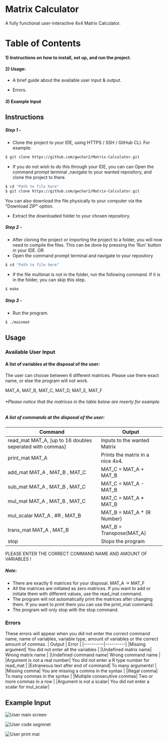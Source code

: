 # Matrix Calculator
 A fully functional user-interactive 4x4 Matrix Calculator.

# Table of Contents
#### 1) Instructions on how to install, set up, and run the project.

#### 2) Usage:
- A brief guide about the available user input & output.

- Errors.

#### 3) Example Input


## Instructions
##### Step 1 -

 - Clone the project to your IDE, using HTTPS / SSH / GitHub CLI.
   For example:
 ```bash
 $ git clone https://github.com/gwchar2/Matrix-Calculator.git
 ```
 - If you do not wish to do this through your IDE, you can can Open the command prompt terminal ,navigate to your wanted repository, and clone the project to there.
 ```bash   
 $ cd "Path to file here"
 $ git clone https://github.com/gwchar2/Matrix-Calculator.git
 ```  
    
   You can also download the file physically to your computer via the "Download ZIP" option.    
 - Extract the downloaded folder to your chosen repository.

##### Step 2 -

 - After cloning the project or importing the project to a folder, you will now need to compile the files.
   This can be done by pressing the 'Run' button in your IDE. 
    OR
 - Open the command prompt terminal and navigate to your repository
 ```bash   
 $ cd "Path to file here"
 ```
 - If the file multimat is not in the folder, run the following command. If it is in the folder, you can skip this step.
 ```bash
 $ make
 ```   

##### Step 3 -

 - Run the program.
 ```bash   
 $ ./mainmat
 ```            

## Usage  
### Available User Input
#### A list of variables at the disposal of the user:
The user can choose between 6 different matrices.
Please use there exact name, or else the program will not work.

MAT_A, MAT_B, MAT_C, MAT_D, MAT_E, MAT_F

###### *Please notice that the matrices in the table below are meerly for example.
##### A list of commands at the disposal of the user:

| Command | Output |
|----------|----------|
| read_mat MAT_A, [up to 16 doubles seperated with commas] | Inputs to the wanted Matrix |
| print_mat MAT_A              |  Prints the matrix in a nice 4x4. |
| add_mat MAT_A , MAT_B , MAT_C    |   MAT_C = MAT_A + MAT_B |
| sub_mat MAT_A , MAT_B , MAT_C    |   MAT_C = MAT_A - MAT_B |
| mul_mat MAT_A , MAT_B , MAT_C    |   MAT_C = MAT_A * MAT_B |
| mul_scalar MAT_A , #R , MAT_B    |   MAT_B = MAT_A * (R Number)    |
| trans_mat MAT_A , MAT_B       |   MAT_B = Transpose(MAT_A)|
| stop                         |   Stops the program |

PLEASE ENTER THE CORRECT COMMAND NAME AND AMOUNT OF VARIABLES ! 
##### Note:
- There are exactly 6 matrices for your disposal. MAT_A -> MAT_F
- All the matrices are initiated as zero matrices. If you want to add or initiate them with different values, use the read_mat command.
- The program will not automatically print the matrices after changing them. If you want to print them you can use the print_mat command.
- The program will only stop with the stop command.

### Errors
These errors will appear when you did not enter the correct command name, name of variables, variable type, amount of variables or the correct amount of commas.
| Output | Error |
|----------|----------|
|Missing argument| You did not enter all the variables |
|Undefined matrix name| Wrong matrix name |
|Undefined command name| Wrong command name |
|Argument is not a real number| You did not enter a R type number for read_mat |
|Extraneous text after end of command| To many arguments! |
|Missing comma| You are missing a comma in the syntax |
|Illegal comma| To many commas in the syntax |
|Multiple consecutive commas| Two or more commas in a row |
|Argument is not a scalar| You did not enter a scalar for mul_scalar|


## Example Input
![User main screen](https://i.postimg.cc/Z5pwxStG/image.png)

![User code segmnet](https://i.postimg.cc/jqDmnB2b/image.png)

![User print mat](https://i.postimg.cc/9QYnjh8G/image.png)
